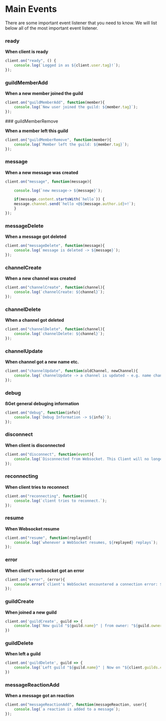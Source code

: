 # Main Events

There are some important event listener that you need to know. We will list below all of the most important event listener.


### ready

**When client is ready**

```js
client.on("ready", () {
	console.log(`Logged in as ${client.user.tag}!`);
});
```

### guildMemberAdd

**When a new member joined the guild**

```js
client.on("guildMemberAdd", function(member){
    console.log(`New user joined the guild: ${member.tag}`);
});
```

### guildMemberRemove

**When a member left this guild**

```js
client.on("guildMemberRemove", function(member){
    console.log(`Member left the guild: ${member.tag}`);
});
```

### message

**When a new message was created**

```js
client.on("message", function(message){

    console.log(`new message-> ${message}`);

    if(message.content.startsWith(`hello`)) {
    message.channel.send(`hello <@${message.author.id}>!`);
    }
});
```

### messageDelete

**When a message got deleted**

```js
client.on("messageDelete", function(message){
    console.log(`message is deleted -> ${message}`);
});
```

### channelCreate

**When a new channel was created**

```js
client.on("channelCreate", function(channel){
    console.log(`channelCreate: ${channel}`);
});
```

### channelDelete

**When a channel got deleted**

```js 
client.on("channelDelete", function(channel){
    console.log(`channelDelete: ${channel}`);
});
```
    
### channelUpdate

**When channel got a new name etc.**

```js
client.on("channelUpdate", function(oldChannel, newChannel){
    console.log(`channelUpdate -> a channel is updated - e.g. name change, topic change`);
});
```

### debug

**ßGet general debuging information**

```js
client.on("debug", function(info){
    console.log(`Debug Information -> ${info}`);
});
```

### disconnect

**When client is disconnected**
```js
client.on("disconnect", function(event){
    console.log(`Disconnected from Websocket. This Client will no longer attempt to reconnect`);
});
```

### reconnecting

**When client tries to reconnect**

```js
client.on("reconnecting", function(){
    console.log(`client tries to reconnect.`);
});
```

### resume

**When Websocket resume**

```js
client.on("resume", function(replayed){
    console.log(`whenever a WebSocket resumes, ${replayed} replays`);
});
```

### error

**When client's websocket got an error**

```js
client.on("error", (error){
    console.error(`client's WebSocket encountered a connection error: ${error}`);
});
```

### guildCreate

**When joined a new guild**

```js
client.on('guildCreate', guild => {
    console.log(`New guild "${guild.name}" | from owner: "${guild.owner.user.tag}" |  now on "${client.guilds.cache.size}" servers`)
})
```

### guildDelete

**When left a guild**

```js
client.on('guildDelete', guild => {
    console.log(`Left guild "${guild.name}" | Now on "${client.guilds.cache.size}" servers`)
})
```

### messageReactionAdd

**When a message got an reaction**

```js
client.on("messageReactionAdd", function(messageReaction, user){
    console.log(`a reaction is added to a message`);
});
```
